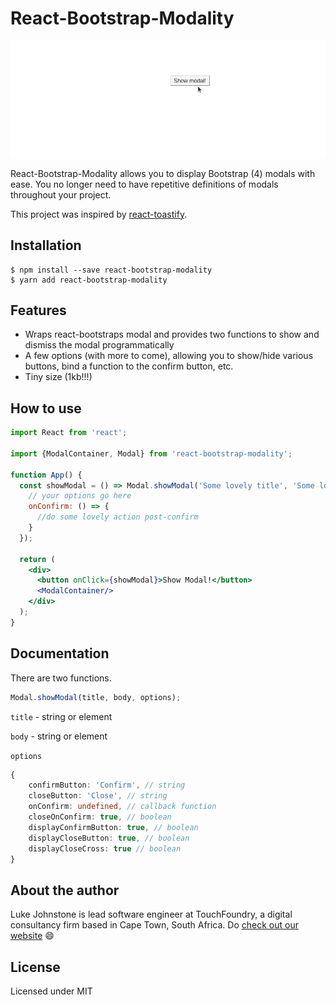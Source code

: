# React-Bootstrap-Modality

![Modal example](docs/demo.gif)

React-Bootstrap-Modality allows you to display Bootstrap (4) modals with ease. You no longer need to have repetitive
definitions of modals throughout your project.

This project was inspired by [react-toastify](https://github.com/fkhadra/react-toastify).

## Installation

```
$ npm install --save react-bootstrap-modality
$ yarn add react-bootstrap-modality
```

## Features

- Wraps react-bootstraps modal and provides two functions to show and dismiss the modal programmatically
- A few options (with more to come), allowing you to show/hide various buttons, bind a function to the confirm button,
  etc.
- Tiny size (1kb!!!)

## How to use

```jsx
import React from 'react';

import {ModalContainer, Modal} from 'react-bootstrap-modality';

function App() {
  const showModal = () => Modal.showModal('Some lovely title', 'Some lovely body', {
    // your options go here
    onConfirm: () => {
      //do some lovely action post-confirm
    }
  });

  return (
    <div>
      <button onClick={showModal}>Show Modal!</button>
      <ModalContainer/>
    </div>
  );
}
```

## Documentation

There are two functions.

```ts
Modal.showModal(title, body, options);
```
`title` - string or element

`body` - string or element

`options`
```ts
{
    confirmButton: 'Confirm', // string
    closeButton: 'Close', // string
    onConfirm: undefined, // callback function
    closeOnConfirm: true, // boolean
    displayConfirmButton: true, // boolean
    displayCloseButton: true, // boolean
    displayCloseCross: true // boolean
}
```

## About the author
Luke Johnstone is lead software engineer at TouchFoundry, a digital consultancy firm based in Cape Town, South Africa. Do [check out our website](https://touchfoundry.co.za) :smile:


## License

Licensed under MIT
